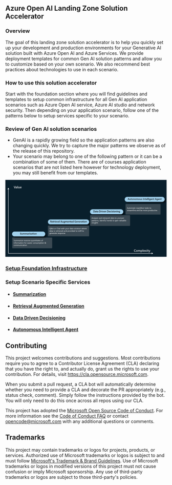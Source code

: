 ## Azure Open AI Landing Zone Solution Accelerator
### Overview
The goal of this landing zone solution accelerator is to help you quickly set up your development and production environments for your Generative AI solution built with Azure Open AI and Azure Services. We provide deployment templates for common Gen AI solution patterns and allow you to customize based on your own scenario. We also recommend best practices about technologies to use in each scenario.
### How to use this solution accelerator
Start with the foundation section where you will find guidelines and templates to setup common infrastructure for all Gen AI application scenarios such as Azure Open AI service, Azure AI studio and network security.
Then depending on your application scenario, follow one of the patterns below to setup services specific to your scenario.

### Review of Gen AI solution scenarios
- GenAI is a rapidly growing field so the application patterns are also changing quickly. We try to capture the major patterns we observe as of the release of this repository. 
- Your scenario may belong to one of the following pattern or it can be a combination of some of them. There are of courses application scenarios that are not listed here however for technology deployment, you may still benefit from our templates.

![Gen AI Use Cases](media/gen_ai_use_cases.png)

### [Setup Foundation Infrastructure](./foundation/)
### Setup Scenario Specific Services  
- #### [Summarization](./scenarios/summarization/)
- #### [Retrieval Augmented Generation](./scenarios/rag/)
- #### [Data Driven Decisioning](./scenarios/data_driven_decisioning/)
- #### [Autonomous Intelligent Agent](./scenarios/autonomous_agent/)

## Contributing

This project welcomes contributions and suggestions.  Most contributions require you to agree to a
Contributor License Agreement (CLA) declaring that you have the right to, and actually do, grant us
the rights to use your contribution. For details, visit https://cla.opensource.microsoft.com.

When you submit a pull request, a CLA bot will automatically determine whether you need to provide
a CLA and decorate the PR appropriately (e.g., status check, comment). Simply follow the instructions
provided by the bot. You will only need to do this once across all repos using our CLA.

This project has adopted the [Microsoft Open Source Code of Conduct](https://opensource.microsoft.com/codeofconduct/).
For more information see the [Code of Conduct FAQ](https://opensource.microsoft.com/codeofconduct/faq/) or
contact [opencode@microsoft.com](mailto:opencode@microsoft.com) with any additional questions or comments.

## Trademarks

This project may contain trademarks or logos for projects, products, or services. Authorized use of Microsoft 
trademarks or logos is subject to and must follow 
[Microsoft's Trademark & Brand Guidelines](https://www.microsoft.com/en-us/legal/intellectualproperty/trademarks/usage/general).
Use of Microsoft trademarks or logos in modified versions of this project must not cause confusion or imply Microsoft sponsorship.
Any use of third-party trademarks or logos are subject to those third-party's policies.

